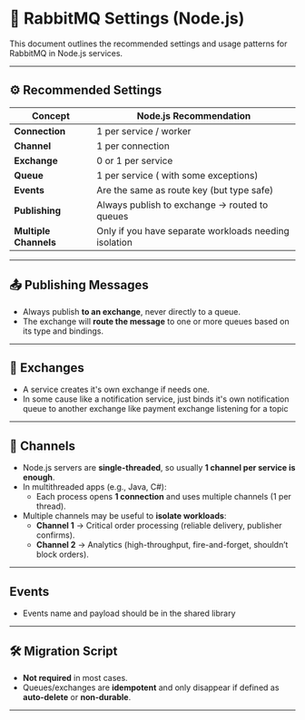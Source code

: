 # 🐇 RabbitMQ Settings (Node.js)

This document outlines the recommended settings and usage patterns for RabbitMQ in Node.js services.

---

## ⚙️ Recommended Settings

| Concept               | Node.js Recommendation                                |
| --------------------- | ----------------------------------------------------- |
| **Connection**        | 1 per service / worker                                |
| **Channel**           | 1 per connection                                      |
| **Exchange**          | 0 or 1 per service                                    |
| **Queue**             | 1 per service ( with some exceptions)                 |
| **Events**            | Are the same as route key (but type safe)             |
| **Publishing**        | Always publish to exchange → routed to queues         |
| **Multiple Channels** | Only if you have separate workloads needing isolation |

---

## 📤 Publishing Messages

- Always publish **to an exchange**, never directly to a queue.
- The exchange will **route the message** to one or more queues based on its type and bindings.

---

## 📡 Exchanges

- A service creates it's own exchange if needs one.
- In some cause like a notification service, just binds it's own notification queue to another exchange like payment exchange listening for a topic

---

## 📡 Channels

- Node.js servers are **single-threaded**, so usually **1 channel per service is enough**.
- In multithreaded apps (e.g., Java, C#):
  - Each process opens **1 connection** and uses multiple channels (1 per thread).
- Multiple channels may be useful to **isolate workloads**:
  - **Channel 1** → Critical order processing (reliable delivery, publisher confirms).
  - **Channel 2** → Analytics (high-throughput, fire-and-forget, shouldn’t block orders).

---

## Events

- Events name and payload should be in the shared library

---

## 🛠️ Migration Script

- **Not required** in most cases.
- Queues/exchanges are **idempotent** and only disappear if defined as **auto-delete** or **non-durable**.

---
